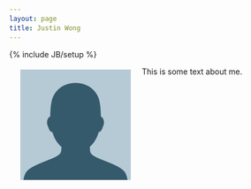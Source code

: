 ```yaml
---
layout: page
title: Justin Wong
---
```

{% include JB/setup %}

<img src="../images/placeholder.jpg" alt="YourNameHere photo" height="200" width="200" align="left" style="margin: 5px 20px">


This is some text about me.

